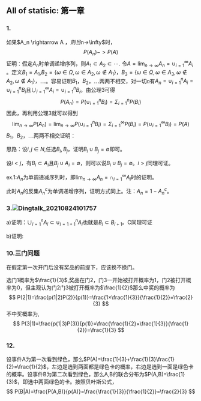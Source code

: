 ## All of statisic: 第一章

### 1.

如果$A_n  \rightarrow A $​，则当$n->\infty$​时，
$$
P(A_n)->P(A)
$$
证明：假定$A_n$​​时单调递增序列，则$A_1 \subset A_2 \subset \cdots$​​. 令$A=\lim_{n \rightarrow \infty}A_n=\cup^{\infty}_{i=1}A_i$​​。定义$B_1=A_1$​​,$B_2=\{\omega \in \Omega,\omega \in A_2,\omega\notin{A_1}\}$​​，$B_3=\{\omega\in\Omega,\omega\in A_3,\omega\notin{A_2},\omega\notin{A_1}\}，$$\cdots$​​。容易证明$B_1$​​，$B_2$​​，$\cdots$​​两两不相交，对一切$n$​​有$A_n=\cup^{n}_{i=1}A_i=\cup^{n}_{i=1}B_i$​​且$\cup^{\infty}_{i=1}A_i=\cup^{n}_{i=1}B_i$​​。由公理3可得
$$
P(A_n)=P(\cup_{i=1}^{n}B_i)=\Sigma_{i=1}^{n}P(B_i)
$$
因此，再利用公理3就可以得到
$$
\lim_{n\rightarrow\infty}P(A_n)=\lim_{n\rightarrow\infty}P(\cup_{i=1}^{n}B_i)=\Sigma_{i=1}^{\infty}P(B_i)=P(\cup_{i=1}^{\infty}B_i)=P(A)
$$
$B_1$，$B_2$，$\cdots$两两不相交证明：

思路：设$i,j\in{N}$,任选$B_i,B_j$，证明$B_i\cup{B_j}=\emptyset$​即可。

设$i<j$，有$B_i\subset{A_i}$且$B_j\cup{A_i}=\emptyset$，则可以说$B_i\cup{B_j}=\emptyset$​。$i>j$同理可证。

ex.1:$A_n$为单调递减序列时，即$\lim_{n\rightarrow\infty}A_n=\cap_{i=1}^{\infty}A_i$时的证明。

此时$A_n$的反集$A_{n}^{c}$为单调递增序列，证明方式同上。注：$A_n=1-A_{n}^{c}$。

### 3.![Dingtalk_20210824101757](C:\Users\Wang\Desktop\Dingtalk_20210824101757.jpg)

a)证明：$\cup_{i=1}^{n}A_i\subset\cup_{i=1+1}^{n}A_i$​也就是$B_i\subset{B_{i+1}}$​。C同理可证

b)证明:

### 10.三门问题

在假定第一次开门后没有奖品的前提下，应该换不换门。

选门1概率为$\frac{1}{3}$,奖品在门2，门3一开始被打开概率为$1$，门2被打开概率为$0$​，但主观认为门2门3被打开概率为$\frac{1}{2}$​那么中奖的概率为
$$
P(2|1)=\frac{p(1|2)P(2)}{p(1)}=\frac{1×\frac{1}{3}}{\frac{1}{2}}=\frac{2}{3}
$$
不中奖概率为,
$$
P(3|1)=\frac{p(1|3)P(3)}{p(1)}=\frac{\frac{1}{2}×\frac{1}{3}}{\frac{1}{2}}=\frac{1}{3}
$$

### 12.

设事件A为第一次看到绿色，那么$P(A)=\frac{1}{3}+\frac{1}{3}\frac{1}{2}=\frac{1}{2}$​​​​，左边是选到两面都是绿色卡的概率，右边是选到一面是绿色卡的概率。设事件B为第二次看到绿色，那么A,B的联合分布为$P(A,B)=\frac{1}{3}$，即选中两面绿色的卡。按照贝叶斯公式，
$$
P(B|A)=\frac{P(A,B)}{p(A)}=\frac{\frac{1}{3}}{\frac{1}{2}}=\frac{2}{3}
$$
